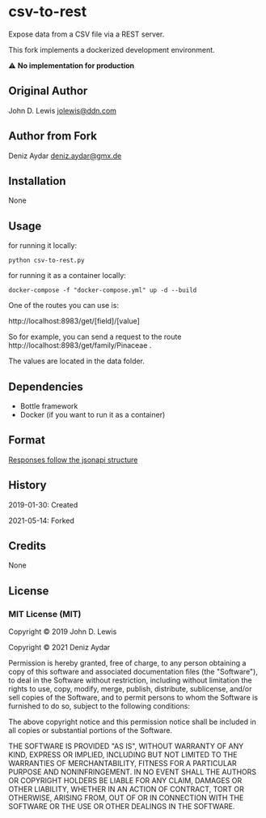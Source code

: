 # csv-to-rest

Expose data from a CSV file via a REST server.

This fork implements a dockerized development environment.

:warning: **No implementation for production**

## Original Author

John D. Lewis <jolewis@ddn.com>

## Author from Fork

Deniz Aydar <deniz.aydar@gmx.de>

## Installation

None

## Usage

for running it locally:
```
python csv-to-rest.py
```

for running it as a container locally:
```
docker-compose -f "docker-compose.yml" up -d --build 
```

One of the routes you can use is:

http://localhost:8983/get/[field]/[value]


So for example, you can send a request to the route http://localhost:8983/get/family/Pinaceae .

The values are located in the data folder.

## Dependencies

- Bottle framework
- Docker (if you want to run it as a container)

## Format

[Responses follow the jsonapi structure](https://jsonapi.org/format/ "JSONAPI home page")

## History

2019-01-30: Created

2021-05-14: Forked

## Credits

None

## License

### MIT License (MIT) ###

Copyright &copy; 2019 John D. Lewis

Copyright &copy; 2021 Deniz Aydar

Permission is hereby granted, free of charge, to any person obtaining a copy of this software and associated documentation files (the "Software"), to deal in the Software without restriction, including without limitation the rights to use, copy, modify, merge, publish, distribute, sublicense, and/or sell copies of the Software, and to permit persons to whom the Software is furnished to do so, subject to the following conditions:

The above copyright notice and this permission notice shall be included in all copies or substantial portions of the Software.

THE SOFTWARE IS PROVIDED "AS IS", WITHOUT WARRANTY OF ANY KIND, EXPRESS OR IMPLIED, INCLUDING BUT NOT LIMITED TO THE WARRANTIES OF MERCHANTABILITY, FITNESS FOR A PARTICULAR PURPOSE AND NONINFRINGEMENT. IN NO EVENT SHALL THE AUTHORS OR COPYRIGHT HOLDERS BE LIABLE FOR ANY CLAIM, DAMAGES OR OTHER LIABILITY, WHETHER IN AN ACTION OF CONTRACT, TORT OR OTHERWISE, ARISING FROM, OUT OF OR IN CONNECTION WITH THE SOFTWARE OR THE USE OR OTHER DEALINGS IN THE SOFTWARE.
